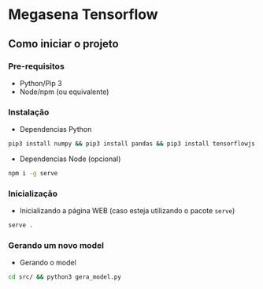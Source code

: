 # Megasena Tensorflow

## Como iniciar o projeto

### Pre-requisitos

- Python/Pip 3
- Node/npm (ou equivalente)

### Instalação

- Dependencias Python
```bash
pip3 install numpy && pip3 install pandas && pip3 install tensorflowjs
```

- Dependencias Node (opcional)
```bash
npm i -g serve
```

### Inicialização

- Inicializando a página WEB (caso esteja utilizando o pacote `serve`)
```bash
serve .
```

### Gerando um novo model

- Gerando o model
```bash
cd src/ && python3 gera_model.py 
```
